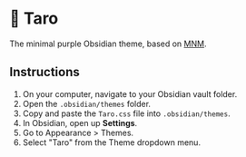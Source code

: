 # 🍠 Taro

The minimal purple Obsidian theme, based on [MNM](https://github.com/itsjonq/mnm).

## Instructions

1. On your computer, navigate to your Obsidian vault folder.
2. Open the `.obsidian/themes` folder.
3. Copy and paste the `Taro.css` file into `.obsidian/themes`.
4. In Obsidian, open up **Settings**.
5. Go to Appearance > Themes.
6. Select "Taro" from the Theme dropdown menu.
